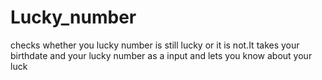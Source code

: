 # Lucky_number
 checks whether you lucky number is still lucky or it is not.It takes your birthdate and your lucky number as a input and lets you know about your luck
